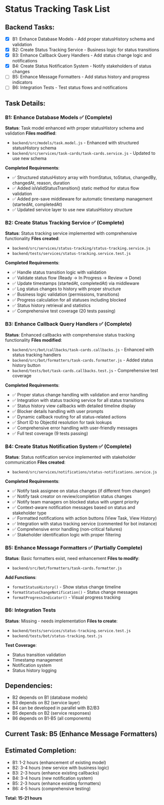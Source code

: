 # Status Tracking Task List

## Backend Tasks:
- [x] B1: Enhance Database Models - Add proper statusHistory schema and validation
- [x] B2: Create Status Tracking Service - Business logic for status transitions  
- [x] B3: Enhance Callback Query Handlers - Add status change logic and notifications
- [x] B4: Create Status Notification System - Notify stakeholders of status changes
- [ ] B5: Enhance Message Formatters - Add status history and progress indicators
- [ ] B6: Integration Tests - Test status flows and notifications

## Task Details:

### B1: Enhance Database Models ✅ (Complete)
**Status**: Task model enhanced with proper statusHistory schema and validation
**Files modified**:
- `backend/src/models/task.model.js` - Enhanced with structured statusHistory schema
- `backend/src/services/task-cards/task-cards.service.js` - Updated to use new schema

**Completed Requirements**:
- ✅ Structured statusHistory array with fromStatus, toStatus, changedBy, changedAt, reason, duration
- ✅ Added isValidStatusTransition() static method for status flow validation
- ✅ Added pre-save middleware for automatic timestamp management (startedAt, completedAt)
- ✅ Updated service layer to use new statusHistory structure

### B2: Create Status Tracking Service ✅ (Complete)
**Status**: Status tracking service implemented with comprehensive functionality
**Files created**:
- `backend/src/services/status-tracking/status-tracking.service.js`
- `backend/tests/services/status-tracking.service.test.js`

**Completed Requirements**:
- ✅ Handle status transition logic with validation
- ✅ Validate status flow (Ready → In Progress → Review → Done)
- ✅ Update timestamps (startedAt, completedAt) via middleware
- ✅ Log status changes to history with proper structure
- ✅ Business logic validation (permissions, transitions)
- ✅ Progress calculation for all statuses including blocked
- ✅ Status history retrieval and statistics
- ✅ Comprehensive test coverage (20 tests passing)

### B3: Enhance Callback Query Handlers ✅ (Complete)
**Status**: Enhanced callbacks with comprehensive status tracking functionality
**Files modified**:
- `backend/src/bot/callbacks/task-cards.callbacks.js` - Enhanced with status tracking handlers
- `backend/src/bot/formatters/task-cards.formatter.js` - Added status history button
- `backend/tests/bot/task-cards.callbacks.test.js` - Comprehensive test coverage

**Completed Requirements**:
- ✅ Proper status change handling with validation and error handling
- ✅ Integration with status tracking service for all status transitions
- ✅ Status history view callbacks with detailed timeline display
- ✅ Blocker details handling with user prompts
- ✅ Dynamic callback routing for all status-related actions
- ✅ Short ID to ObjectId resolution for task lookups
- ✅ Comprehensive error handling with user-friendly messages
- ✅ Full test coverage (9 tests passing)

### B4: Create Status Notification System ✅ (Complete)
**Status**: Status notification service implemented with stakeholder communication
**Files created**:
- `backend/src/services/notifications/status-notifications.service.js`

**Completed Requirements**:
- ✅ Notify task assignee on status changes (if different from changer)
- ✅ Notify task creator on review/completion status changes
- ✅ Notify team managers on blocked status with urgent priority
- ✅ Context-aware notification messages based on status and stakeholder type
- ✅ Formatted notifications with action buttons (View Task, View History)
- ✅ Integration with status tracking service (commented for bot instance)
- ✅ Comprehensive error handling (non-critical failures)
- ✅ Stakeholder identification logic with proper filtering

### B5: Enhance Message Formatters ✅ (Partially Complete)
**Status**: Basic formatters exist, need enhancement
**Files to modify**:
- `backend/src/bot/formatters/task-cards.formatter.js`

**Add Functions**:
- `formatStatusHistory()` - Show status change timeline
- `formatStatusChangeNotification()` - Status change messages
- `formatProgressIndicator()` - Visual progress tracking

### B6: Integration Tests
**Status**: Missing - needs implementation
**Files to create**:
- `backend/tests/services/status-tracking.service.test.js`
- `backend/tests/bot/status-tracking.test.js`

**Test Coverage**:
- Status transition validation
- Timestamp management
- Notification system
- Status history logging

## Dependencies:
- B2 depends on B1 (database models)
- B3 depends on B2 (service layer)
- B4 can be developed in parallel with B2/B3
- B5 depends on B2 (service responses)
- B6 depends on B1-B5 (all components)

## Current Task: B5 (Enhance Message Formatters)

## Estimated Completion:
- B1: 1-2 hours (enhancement of existing model)
- B2: 3-4 hours (new service with business logic)
- B3: 2-3 hours (enhance existing callbacks)
- B4: 3-4 hours (new notification system)
- B5: 2-3 hours (enhance existing formatters)
- B6: 4-5 hours (comprehensive testing)

**Total: 15-21 hours**